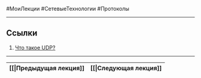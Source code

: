 #МоиЛекции #СетевыеТехнологии #Протоколы 


---
## Ссылки

1. [Что такое UDP?](https://www.cloudflare.com/learning/ddos/glossary/user-datagram-protocol-udp/)

---

| [[\|Предыдущая лекция]] | [[\|Следующая лекция]] |
| ----------------------- | ---------------------- |

